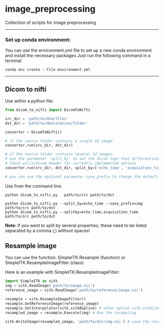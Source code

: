 # image_preprocessing
Collection of scripts for image preprocessing

---
### Set up conda environment:
You can use the environment.yml file to set up a new conda environment and install the necessary packages
Just run the following command in a terminal
```
conda env create --file environment.yml
```
---

## Dicom to nifti

Use within a python file:

```python
from dicom_to_nifti import DicomToNifti

src_dir = 'path/to/dcm/files'
dst_dir = 'path/to/destination/folder'

converter = DicomToNifti()

# if the source folder contains a single 3d image:
converter.run(src_dir, dst_dir)

# if the source folder contains several 3d images:
# use the parameter 'split_by' to set the dicom tags that differentiate the different sub images
# Check utils/dicom_header for currently implemented options
converter.run(src_dir, dst_dir, split_by=['echo_time', 'acquisition_time'])

# you can use the optional parameter save_prefix to change the default prefix 'img'

```

Use from the command line:
```
python dicom_to_nifti.py   path/to/src path/to/dst 

python dicom_to_nifti.py --split_by=echo_time --save_prefix=img  path/to/src path/to/dst 
python dicom_to_nifti.py --splitby=echo_time,acquisition_time path/to/src path/to/dst
```
**Note**: If you want to split by several properties, these need to be listed separated by a comma (,) without spaces!


## Resample image

You can use the function: SimpleITK.Resample (function) or SimpleITK.ResampleImageFilter (class)

Here is an example with SimpleITK.ResampleImageFilter:
```python
import SimpleITK as sitk
img = sitk.ReadImage('path/to/image.nii')
reference_image = sitk.ReadImage('path/to/reference/image.nii')

resample = sitk.ResampleImageFilter()
resample.SetReferenceImage(reference_image)
resample.SetInterpolator(sitk.sitkBSpline) # other option sitk.sitkLinear, sitk.sitkNearestNeighbor
resampled_image = resample.Execute(img) # Run the resampling

sitk.WriteImage(resampled_image, 'path/to/dst/img.nii') # save the result

```

